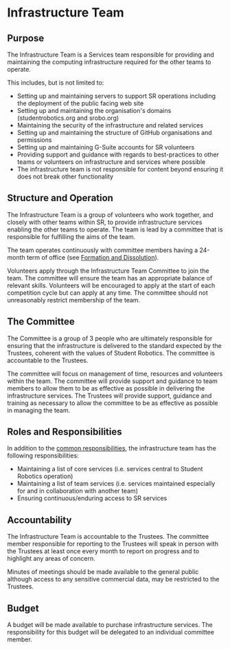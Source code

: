# Infrastructure Team

## Purpose

The Infrastructure Team is a Services team responsible for providing and maintaining the computing infrastructure required for the other teams to operate.

This includes, but is not limited to:

* Setting up and maintaining servers to support SR operations including the deployment of the public facing web site
* Setting up and maintaining the organisation's domains (studentrobotics.org and srobo.org)
* Maintaining the security of the infrastructure and related services
* Setting up and maintaining the structure of GitHub organisations and permissions
* Setting up and maintaining G-Suite accounts for SR volunteers
* Providing support and guidance with regards to best-practices to other teams or volunteers on infrastructure and services where possible
* The infrastructure team is not responsible for content beyond ensuring it does not break other functionality

## Structure and Operation

The Infrastructure Team is a group of volunteers who work together, and closely with other teams within SR, to provide infrastructure services enabling the other teams to operate. The team is lead by a committee that is responsible for fulfilling the aims of the team.

The team operates continuously with committee members having a 24-month term of office (see [Formation and Dissolution](committee-membership.md)).

Volunteers apply through the Infrastructure Team Committee to join the team. The committee will ensure the team has an appropriate balance of relevant skills. Volunteers will be encouraged to apply at the start of each competition cycle but can apply at any time. The committee should not unreasonably restrict membership of the team.

## The Committee

The Committee is a group of 3 people who are ultimately responsible for ensuring that the infrastructure is delivered to the standard expected by the Trustees, coherent with the values of Student Robotics. The committee is accountable to the Trustees.

The committee will focus on management of time, resources and volunteers within the team. The committee will provide support and guidance to team members to allow them to be as effective as possible in delivering the infrastructure services. The Trustees will provide support, guidance and training as necessary to allow the committee to be as effective as possible in managing the team.

## Roles and Responsibilities

In addition to the [common responsibilities](common-responsibilities.md), the infrastructure team has the following responsibilities:

* Maintaining a list of core services (i.e. services central to Student Robotics operation)
* Maintaining a list of team services (i.e. services maintained especially for and in collaboration with another team)
* Ensuring continuous/enduring access to SR services

## Accountability

The Infrastructure Team is accountable to the Trustees. The committee member responsible for reporting to the Trustees will speak in person with the Trustees at least once every month to report on progress and to highlight any areas of concern.

Minutes of meetings should be made available to the general public although access to any sensitive commercial data, may be restricted to the Trustees.

## Budget

A budget will be made available to purchase infrastructure services. The responsibility for this budget will be delegated to an individual committee member.
